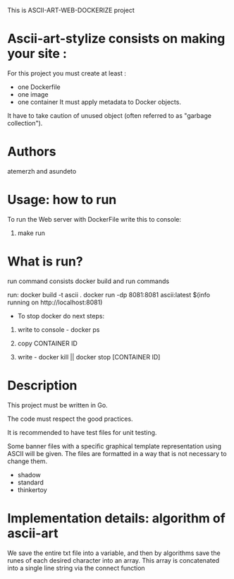 This is ASCII-ART-WEB-DOCKERIZE project 

# Ascii-art-stylize consists on making your site :

For this project you must create at least :

* one Dockerfile
* one image
* one container
It must apply metadata to Docker objects.

It have to take caution of unused object (often referred to as "garbage collection").

# Authors 

atemerzh and asundeto

# Usage: how to run

To run the Web server with DockerFile write this to console:

1) make run

# What is run?

run command consists docker build and run commands

run:
	docker build -t ascii .
	docker run -dp 8081:8081 ascii:latest
	$(info running on http://localhost:8081)

* To stop docker do next steps:

1) write to console - docker ps

2) copy CONTAINER ID

3) write - docker kill || docker stop [CONTAINER ID]

# Description

This project must be written in Go.

The code must respect the good practices.

It is recommended to have test files for unit testing.

Some banner files with a specific graphical template representation using ASCII will be given. The files are formatted in a way that is not necessary to change them.

* shadow
* standard
* thinkertoy

# Implementation details: algorithm of ascii-art

We save the entire txt file into a variable, and then by algorithms save the runes of each desired character into an array. This array is concatenated into a single line string via the connect function
